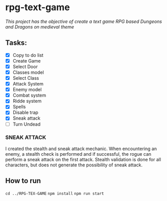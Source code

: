 # rpg-text-game

_This project has the objective of create a text game RPG based Dungeons and Dragons on medieval theme_

## Tasks:

- [x] Copy to do list
- [x] Create Game
- [x] Select Door
- [x] Classes model
- [x] Select Class
- [x] Attack System
- [x] Enemy model
- [x] Combat system
- [x] Ridde system
- [x] Spells
- [x] Disable trap
- [x] Sneak attack
- [ ] Turn Undead

### SNEAK ATTACK

I created the stealth and sneak attack mechanic.
When encountering an enemy, a stealth check is performed and if successful, the rogue can perform a sneak attack on the first attack.
Stealth validation is done for all characters, but does not generate the possibility of sneak attack.

## How to run

`cd ../RPG-TEX-GAME`
`npm install`
`npm run start`
